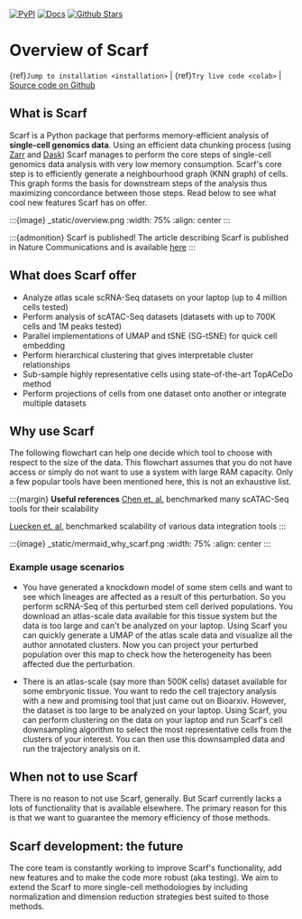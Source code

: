 [![PyPI][pypi]][pypiLink] [![Docs][docs]][docsLink] [![Github Stars][stars]][github]

# Overview of Scarf

{ref}`Jump to installation <installation>` | {ref}`Try live code <colab>` | [Source code on Github]

## What is Scarf

Scarf is a Python package that performs memory-efficient analysis of **single-cell genomics data**.
Using an efficient data chunking process (using [Zarr] and [Dask]) Scarf manages to perform the core
steps of single-cell genomics data analysis with very low memory consumption. Scarf's core step
is to efficiently generate a neighbourhood graph (KNN graph) of cells. This graph forms the basis for
downstream steps of the analysis thus maximizing concordance between those steps. Read below to see what
cool new features Scarf has on offer.

:::{image} _static/overview.png
:width: 75%
:align: center
:::

:::{admonition} Scarf is published!
The article describing Scarf is published in Nature Communications and is available [here](https://www.biorxiv.org/content/10.1101/2021.05.02.441899v1)
:::

## What does Scarf offer

- Analyze atlas scale scRNA-Seq datasets on your laptop (up to 4 million cells tested)
- Perform analysis of scATAC-Seq datasets (datasets with up to 700K cells and 1M peaks tested)
- Parallel implementations of UMAP and tSNE (SG-tSNE) for quick cell embedding
- Perform hierarchical clustering that gives interpretable cluster relationships
- Sub-sample highly representative cells using state-of-the-art TopACeDo method
- Perform projections of cells from one dataset onto another or integrate multiple datasets

## Why use Scarf
The following flowchart can help one decide which tool to choose with respect to the size of the data.
This flowchart assumes that you do not have access or simply do not want to use a system with large RAM
capacity. Only a few popular tools have been mentioned here, this is not an exhaustive list. 

:::{margin} **Useful references**
[Chen et. al.] benchmarked many scATAC-Seq tools for their scalability

[Luecken et. al.] benchmarked scalability of various data integration tools
:::

:::{image} _static/mermaid_why_scarf.png
:width: 75%
:align: center
:::

### Example usage scenarios
- You have generated a knockdown model of some stem cells and want to see which lineages are
  affected as a result of this perturbation. So you perform scRNA-Seq of this perturbed stem cell
  derived populations. You download an atlas-scale data available for this tissue system but the
  data is too large and can't be analyzed on your laptop. Using Scarf you can quickly generate a
  UMAP of the atlas scale data and visualize all the author annotated clusters. Now you can project
  your perturbed population over this map to check how the heterogeneity has been affected due the
  perturbation.
  
- There is an atlas-scale (say more than 500K cells) dataset available for some embryonic
  tissue. You want to redo the cell trajectory analysis with a new and promising tool that just came
  out on Bioarxiv. However, the dataset is too large to be analyzed on your laptop. Using Scarf, you
  can perform clustering on the data on your laptop and run Scarf's cell downsampling algorithm to
  select the most representative cells from the clusters of your interest. You can then use this
  downsampled data and run the trajectory analysis on it.

## When not to use Scarf
There is no reason to not use Scarf, generally. But Scarf currently lacks a lots of
functionality that is available elsewhere. The primary reason for this is that we want to guarantee
the memory efficiency of those methods.

## Scarf development: the future
The core team is constantly working to improve Scarf's functionality, add new features and to
make the code more robust (aka testing). We aim to extend the Scarf to more single-cell
methodologies by including normalization and dimension reduction strategies best suited to
those methods.

[pypi]: https://img.shields.io/pypi/v/scarf.svg
[pypiLink]: https://pypi.org/project/scarf
[docs]: https://readthedocs.org/projects/scarf/badge/?version=latest
[docsLink]: https://scarf.readthedocs.io
[stars]: https://img.shields.io/github/stars/parashardhapola/scarf?style=social
[github]: https://github.com/parashardhapola/scarf
[Source code on Github]: https://github.com/parashardhapola/scarf
[Zarr]: http://zarr.readthedocs.io
[Dask]: http://dask.org
[Chen et. al.]: https://genomebiology.biomedcentral.com/articles/10.1186/s13059-019-1854-5
[Luecken et. al.]: https://www.biorxiv.org/content/10.1101/2020.05.22.111161v2.full
